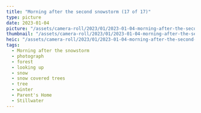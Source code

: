 ```yaml
---
title: "Morning after the second snowstorm (17 of 17)"
type: picture
date: 2023-01-04
picture: "/assets/camera-roll/2023/01/2023-01-04-morning-after-the-second-snowstorm-17/20230104_172431050_iOS.jpg"
thumbnail: "/assets/camera-roll/2023/01/2023-01-04-morning-after-the-second-snowstorm-17/20230104_172431050_iOS-thumbnail.jpg"
heic: "/assets/camera-roll/2023/01/2023-01-04-morning-after-the-second-snowstorm-17/20230104_172431050_iOS.heic"
tags:
  - Morning after the snowstorm
  - photograph
  - forest
  - looking up
  - snow
  - snow covered trees
  - tree
  - winter
  - Parent's Home
  - Stillwater
---
```

